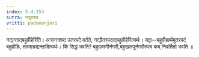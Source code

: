 ```yaml
---
index: 5.4.153
sutra: नद्यृतश्च
vritti: padamanjari
---
```


 नद्यन्ताद्बहुव्रीहेरिति। अत्रान्तशब्द उतरपदे वर्तते, नद्यौतरपदाद्बहुव्रीहेरित्यर्थः। यद्वा--बहुव्रीह्यर्थमुतरपदं बहुव्रीहिः, तस्मान्नद्यन्तादित्यर्थः। किं सिद्धं भवति? बहुग्रामणीर्नगरी,बहुखलपूर्नगरीत्यत्र कब् निवर्तितो भवति ॥